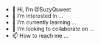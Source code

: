 - 👋 Hi, I’m @SuzyQsweet
- 👀 I’m interested in ...
- 🌱 I’m currently learning ...
- 💞️ I’m looking to collaborate on ...
- 📫 How to reach me ...

<!---
SuzyQsweet/SuzyQsweet is a ✨ special ✨ repository because its `README.md` (this file) appears on your GitHub profile.
You can click the Preview link to take a look at your changes.
--->
